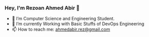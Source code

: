 ### Hey, I'm Rezoan Ahmed Abir 👋


- 🔭 I’m Computer Science and Engineering Student.
- 🌱 I’m currently Working with Basic Stuffs of DevOps Engineering
- 📫 How to reach me: ahmedabir.rez@gmail.com
<!-- CURRENTLY UNAVAILABLE
- 👯 I’m looking to collaborate on ...
- 🤔 I’m looking for help with ...
- 💬 Ask me about ...
- 😄 Pronouns: ...
- ⚡ Fun fact: ...
-->
